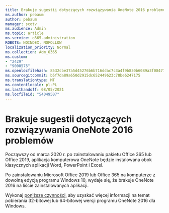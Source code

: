```yaml
---
title: Brakuje sugestii dotyczących rozwiązywania OneNote 2016 problemów
ms.author: pebaum
author: pebaum
manager: scotv
ms.audience: Admin
ms.topic: article
ms.service: o365-administration
ROBOTS: NOINDEX, NOFOLLOW
localization_priority: Normal
ms.collection: Adm_O365
ms.custom:
- "2429"
- "9000575"
ms.openlocfilehash: 8532cbe37a5d45276b6b716ddac7c3a4f9b830b6089a3f08477150e449a0c92f
ms.sourcegitcommit: b5f7da89a650d2915dc652449623c78be6247175
ms.translationtype: MT
ms.contentlocale: pl-PL
ms.lasthandoff: 08/05/2021
ms.locfileid: "54049507"
---
```

# <a name="suggestions-for-resolving-onenote-2016-is-missing"></a>Brakuje sugestii dotyczących rozwiązywania OneNote 2016 problemów

Począwszy od marca 2020 r. po zainstalowaniu pakietu Office 365 lub Office 2019, aplikacja komputerowa OneNote będzie instalowana obok klasycznych aplikacji Word, PowerPoint i Excel.

Po zainstalowaniu Microsoft Office 2019 lub Office 365 na komputerze z dowolną edycją programu Windows 10, wydaje się, że brakuje OneNote 2016 na liście zainstalowanych aplikacji.

Wykonaj [poniższe czynności,](https://support.office.com/article/OneNote-2016-is-missing-after-installing-Office-2019-or-Office-365-1844ba87-7248-4bd8-a735-66a52f98e6e5) aby uzyskać więcej informacji na temat pobierania 32-bitowej lub 64-bitowej wersji programu OneNote 2016 dla Windows.
